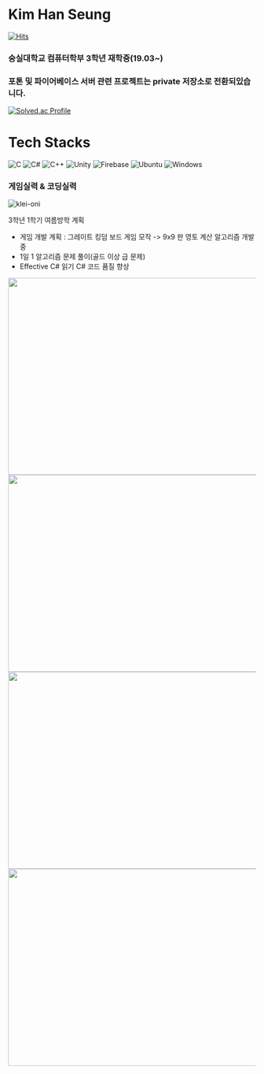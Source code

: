 # Kim Han Seung
[![Hits](https://hits.seeyoufarm.com/api/count/incr/badge.svg?url=https%3A%2F%2Fgithub.com%2FKor-HanS&count_bg=%230007FF&title_bg=%23555555&icon=&icon_color=%23FF0000&title=hits&edge_flat=false)](https://hits.seeyoufarm.com)

### 숭실대학교 컴퓨터학부 3학년 재학중(19.03~) 
### 포톤 및 파이어베이스 서버 관련 프로젝트는 private 저장소로 전환되있습니다.  

[![Solved.ac Profile](http://mazassumnida.wtf/api/v2/generate_badge?boj=hanking302)](https://solved.ac/hanking302/)

<div><h1> Tech Stacks</h1></div>

![C](https://img.shields.io/badge/c-%2300599C.svg?style=for-the-badge&logo=c&logoColor=white)
![C#](https://img.shields.io/badge/c%23-%23239120.svg?style=for-the-badge&logo=c-sharp&logoColor=white)
![C++](https://img.shields.io/badge/c++-%2300599C.svg?style=for-the-badge&logo=c%2B%2B&logoColor=white)
![Unity](https://img.shields.io/badge/unity-%23000000.svg?style=for-the-badge&logo=unity&logoColor=white)
![Firebase](https://img.shields.io/badge/Firebase-039BE5?style=for-the-badge&logo=Firebase&logoColor=white)
![Ubuntu](https://img.shields.io/badge/Ubuntu-E95420?style=for-the-badge&logo=ubuntu&logoColor=white)
![Windows](https://img.shields.io/badge/Windows-0078D6?style=for-the-badge&logo=windows&logoColor=white)


### 게임실력 & 코딩실력
![klei-oni](https://user-images.githubusercontent.com/99121615/209559431-866985fc-8580-4fb7-8f86-e34731341b8c.gif)


3학년 1학기 여름방학 계획
- 게임 개발 계획 : 그레이트 킹덤 보드 게임 모작 -> 9x9 판 영토 계산 알고리즘 개발중
- 1일 1 알고리즘 문제 풀이(골드 이상 급 문제)
- Effective C# 읽기 C# 코드 품질 향상
<img src="=https://github.com/Kor-HanS/Kor-HanS/assets/99121615/c25e8b1f-869a-403b-8303-075347844222.png" width="600" height="400"/>

<img src="https://user-images.githubusercontent.com/99121615/219943212-85a0e0d8-6a7f-4805-bca6-4939d91b580a.png" width="600" height="400"/>
<img src="https://user-images.githubusercontent.com/99121615/219922089-f7a56698-beb7-4d16-a12b-f5ae181ac2c8.png" width="600" height="400"/>
<img src="https://user-images.githubusercontent.com/99121615/219921986-ead93fbc-119b-4154-88cc-515bdc556f63.png" width="600" height="400"/>
